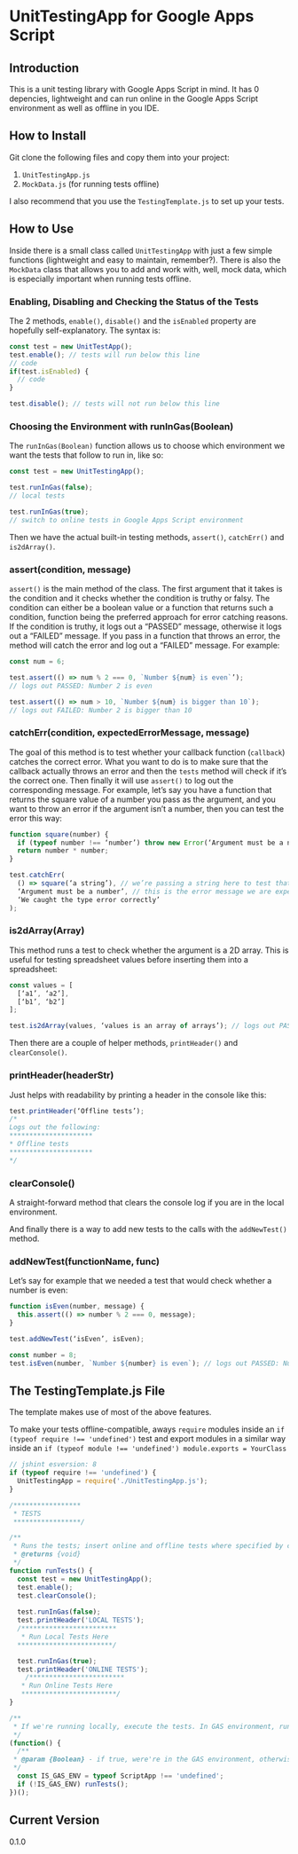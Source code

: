 # UnitTestingApp for Google Apps Script

## Introduction

This is a unit testing library with Google Apps Script in mind. It has 0 depencies, lightweight and can run online in the Google Apps Script environment as well as offline in you IDE.

## How to Install

Git clone the following files and copy them into your project:

1. `UnitTestingApp.js`
1. `MockData.js` (for running tests offline)

I also recommend that you use the `TestingTemplate.js` to set up your tests.

## How to Use

Inside there is a small class called `UnitTestingApp` with just a few simple functions (lightweight and easy to maintain, remember?). There is also the `MockData` class that allows you to add and work with, well, mock data, which is especially important when running tests offline.

### Enabling, Disabling and Checking the Status of the Tests

The 2 methods, `enable()`, `disable()` and the `isEnabled` property are hopefully self-explanatory. The syntax is:

```javascript
const test = new UnitTestApp();
test.enable(); // tests will run below this line
// code
if(test.isEnabled) {
  // code
}

test.disable(); // tests will not run below this line
```

### Choosing the Environment with runInGas(Boolean)

The `runInGas(Boolean)` function allows us to choose which environment we want the tests that follow to run in, like so:

```javascript
const test = new UnitTestingApp();

test.runInGas(false);
// local tests

test.runInGas(true);
// switch to online tests in Google Apps Script environment
```

Then we have the actual built-in testing methods, `assert()`, `catchErr()` and `is2dArray()`.

### assert(condition, message)

`assert()` is the main method of the class. The first argument that it takes is the condition and it checks whether the condition is truthy or falsy. The condition can either be a boolean value or a function that returns such a condition, function being the preferred approach for error catching reasons. If the condition is truthy, it logs out a “PASSED” message, otherwise it logs out a “FAILED” message. If you pass in a function that throws an error, the method will catch the error and log out a “FAILED” message. For example:

```javascript
const num = 6;

test.assert(() => num % 2 === 0, `Number ${num} is even`’); 
// logs out PASSED: Number 2 is even

test.assert(() => num > 10, `Number ${num} is bigger than 10`); 
// logs out FAILED: Number 2 is bigger than 10
```

### catchErr(condition, expectedErrorMessage, message)

The goal of this method is to test whether your callback function (`callback`) catches the correct error. What you want to do is to make sure that the callback actually throws an error and then the `tests` method will check if it’s the correct one. Then finally it will use `assert()` to log out the corresponding message. For example, let’s say you have a function that returns the square value of a number you pass as the argument, and you want to throw an error if the argument isn’t a number, then you can test the error this way:

```javascript
function square(number) {
  if (typeof number !== ‘number’) throw new Error(‘Argument must be a number’);
  return number * number;
}

test.catchErr(
  () => square(‘a string’), // we’re passing a string here to test that our function throws an error
  ‘Argument must be a number’, // this is the error message we are expecting
  ‘We caught the type error correctly’
);
```

### is2dArray(Array)

This method runs a test to check whether the argument is a 2D array. This is useful for testing spreadsheet values before inserting them into a spreadsheet:

```javascript
const values = [
  [‘a1’, ‘a2’],
  [‘b1’, ‘b2’]
];

test.is2dArray(values, ‘values is an array of arrays’); // logs out PASSED
```

Then there are a couple of helper methods, `printHeader()` and `clearConsole()`.

### printHeader(headerStr)

Just helps with readability by printing a header in the console like this:

```javascript
test.printHeader(‘Offline tests’);
/*
Logs out the following:
*********************
* Offline tests
*********************
*/

```

### clearConsole()

A straight-forward method that clears the console log if you are in the local environment.

And finally there is a way to add new tests to the calls with the `addNewTest()` method.

### addNewTest(functionName, func)

Let’s say for example that we needed a test that would check whether a number is even:

```javascript
function isEven(number, message) {
  this.assert(() => number % 2 === 0, message);
}

test.addNewTest(‘isEven’, isEven);

const number = 8;
test.isEven(number, `Number ${number} is even`); // logs out PASSED: Number 8 is even

```

## The TestingTemplate.js File

The template makes use of most of the above features.

To make your tests offline-compatible, aways `require` modules inside an `if (typeof require !== 'undefined')` test and export modules in a similar way inside an `if (typeof module !== 'undefined') module.exports = YourClass`

```javascript
// jshint esversion: 8
if (typeof require !== 'undefined') {
  UnitTestingApp = require('./UnitTestingApp.js');
}

/*****************
 * TESTS 
 *****************/

/**
 * Runs the tests; insert online and offline tests where specified by comments
 * @returns {void}
 */
function runTests() {
  const test = new UnitTestingApp();
  test.enable();
  test.clearConsole();
  
  test.runInGas(false);
  test.printHeader('LOCAL TESTS');
  /************************
   * Run Local Tests Here
  ************************/

  test.runInGas(true);
  test.printHeader('ONLINE TESTS');
    /************************
   * Run Online Tests Here
   ************************/
}

/**
 * If we're running locally, execute the tests. In GAS environment, runTests() needs to be executed manually
 */
(function() {
  /**
 * @param {Boolean} - if true, were're in the GAS environment, otherwise we're running locally
 */
  const IS_GAS_ENV = typeof ScriptApp !== 'undefined';
  if (!IS_GAS_ENV) runTests();
})();
```

## Current Version

0.1.0
